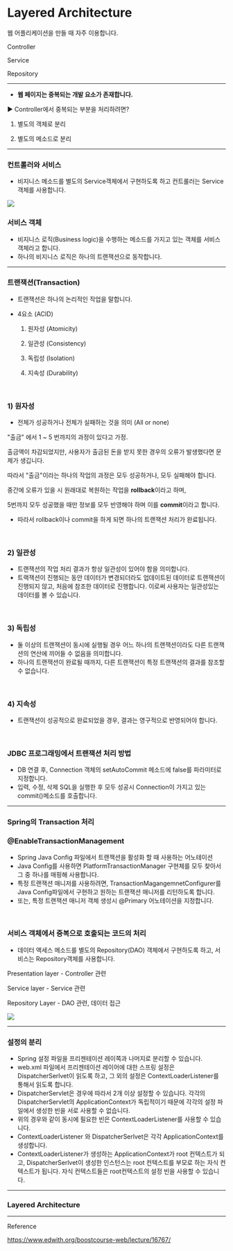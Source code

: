 # Layered Architecture

웹 어플리케이션을 만들 때 자주 이용합니다.

Controller

Service

Repository



---

* **웹 페이지는 중복되는 개발 요소가 존재합니다.**

▶ Controller에서 중복되는 부분을 처리하려면?

1) 별도의 객체로 분리

2) 별도의 메소드로 분리



---

### 컨트롤러와 서비스

* 비지니스 메소드를 별도의 Service객체에서 구현하도록 하고 컨트롤러는 Service객체를 사용합니다.

![](https://i.ibb.co/vcvhTNS/image.png)



### 서비스 객체

* 비지니스 로직(Business logic)을 수행하는 메소드를 가지고 있는 객체를 서비스 객체라고 합니다.
* 하나의 비지니스 로직은 하나의 트랜잭션으로 동작합니다.



---

### 트랜잭션(Transaction)

* 트랜잭션은 하나의 논리적인 작업을 말합니다.

* 4요소 (ACID)

  1) 원자성 (Atomicity)

  2) 일관성 (Consistency)

  3) 독립성 (Isolation)

  4) 지속성 (Durability)



<br>

### 1) 원자성

* 전체가 성공하거나 전체가 실패하는 것을 의미 (All or none)



"출금" 에서 1 ~ 5 번까지의 과정이 있다고 가정.

출금액이 차감되었지만, 사용자가 출금된 돈을 받지 못한 경우의 오류가 발생했다면 문제가 생깁니다.

따라서 "출금"이라는 하나의 작업의 과정은 모두 성공하거나, 모두 실패해야 합니다.

중간에 오류가 있을 시 원래대로 복원하는 작업을 **rollback**이라고 하며,

5번까지 모두 성공했을 때만 정보를 모두 반영해야 하며 이를 **commit**이라고 합니다.

* 따라서 rollback이나 commit을 하게 되면 하나의 트랜잭션 처리가 완료됩니다.



<br>

### 2) 일관성

* 트랜잭션의 작업 처리 결과가 항상 일관성이 있어야 함을 의미합니다.
* 트랙잭션이 진행되는 동안 데이터가 변경되더라도 업데이트된 데이터로 트랜잭션이 진행되지 않고, 처음에 참조한 데이터로 진행합니다. 이로써 사용자는 일관성있는 데이터를 볼 수 있습니다.



<br>

### 3) 독립성

* 둘 이상의 트랜잭션이 동시에 실행될 경우 어느 하나의 트랜잭션이라도 다른 트랜잭션의 연산에 끼어들 수 없음을 의미합니다.
* 하나의 트랜잭션이 완료될 때까지, 다른 트랜잭션이 특정 트랜잭션의 결과를 참조할 수 없습니다.



<br>

### 4) 지속성

* 트랜잭션이 성공적으로 완료되었을 경우, 결과는 영구적으로 반영되어야 합니다.



<br>

### JDBC 프로그래밍에서 트랜잭션 처리 방법

* DB 연결 후, Connection 객체의 setAutoCommit 메소드에 false를 파라미터로 지정합니다.
* 입력, 수정, 삭제 SQL을 실행한 후 모두 성공시 Connection이 가지고 있는 commit()메소드를 호출합니다.



---

### Spring의 Transaction 처리



### @EnableTransactionManagement

* Spring Java Config 파일에서 트랜잭션을 활성화 할 때 사용하는 어노테이션
* Java Config를 사용하면 PlatformTransactionManager 구현체를 모두 찾아서 그 중 하나를 매핑해 사용합니다.
* 특정 트랜잭션 매니저를 사용하려면, TransactionMagangemnetConfigurer를 Java Config파일에서 구현하고 원하는 트랜잭션 매니저를 리턴하도록 합니다.
* 또는, 특정 트랜잭션 매니저 객체 생성시 @Primary 어노테이션을 지정합니다.



<br>

### 서비스 객체에서 중복으로 호출되는 코드의 처리

* 데이터 액세스 메소드를 별도의 Repository(DAO) 객체에서 구현하도록 하고, 서비스는 Repository객체를 사용합니다.



Presentation layer - Controller 관련

Service layer - Service 관련

Repository Layer - DAO 관련, 데이터 접근

![](https://i.ibb.co/7v2qmjg/image.png)



---

### 설정의 분리

* Spring 설정 파일을 프리젠테이션 레이쪽과 나머지로 분리할 수 있습니다.
* web.xml 파일에서 프리젠테이션 레이어에 대한 스프링 설정은 DispatcherSerlvet이 읽도록 하고, 그 외의 설정은 ContextLoaderListener를 통해서 읽도록 합니다.
* DispatcherServlet은 경우에 따라서 2개 이상 설정할 수 있습니다. 각각의 DispatcherServlet의 ApplicationContext가 독립적이기 때문에 각각의 설정 파일에서 생성한 빈을 서로 사용할 수 없습니다.
* 위의 경우와 같이 동시에 필요한 빈은 ContextLoaderListener를 사용할 수 있습니다.
* ContextLoaderListener 와 DispatcherSerlvet은 각각 ApplicationContext를 생성합니다.
* ContextLoaderListener가 생성하는 ApplicationContext가 root 컨텍스트가 되고, DispatcherSerlvet이 생성한 인스턴스는 root 컨텍스트를 부모로 하는 자식 컨텍스트가 됩니다. 자식 컨텍스트들은 root컨텍스트의 설정 빈을 사용할 수 있습니다.







---

### Layered Architecture





---

Reference

https://www.edwith.org/boostcourse-web/lecture/16767/

